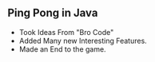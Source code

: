 ## Ping Pong in Java

-   Took Ideas From "Bro Code"
-   Added Many new Interesting Features.
-   Made an End to the game.
